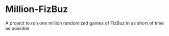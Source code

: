 # Million-FizBuz
A project to run one million randomized games of FizBuz in as short of time as possible.

